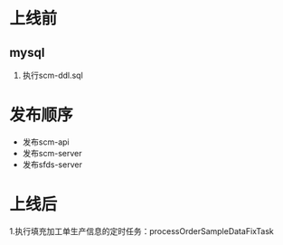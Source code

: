 # 上线前

## mysql

1. 执行scm-ddl.sql

# 发布顺序

- 发布scm-api
- 发布scm-server
- 发布sfds-server

# 上线后

1.执行填充加工单生产信息的定时任务：processOrderSampleDataFixTask




